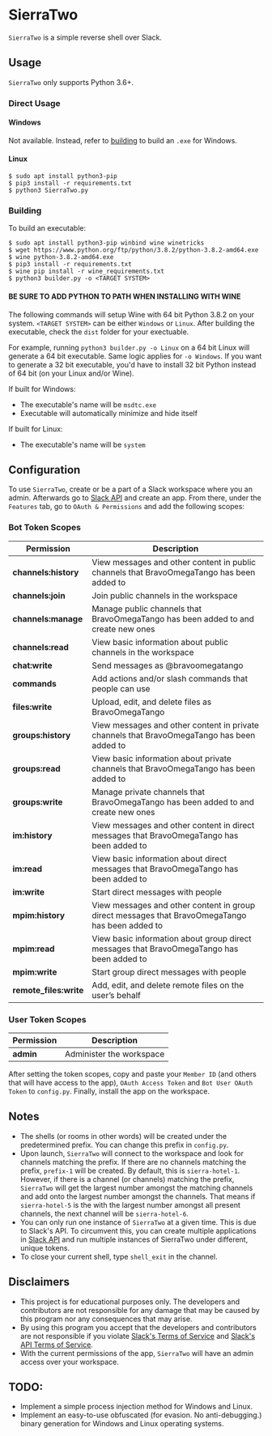 # SierraTwo
`SierraTwo` is a simple reverse shell over Slack. 

## Usage
`SierraTwo` only supports Python 3.6+.

### Direct Usage
#### Windows
Not available. Instead, refer to [building](#building) to build an `.exe` for Windows.

#### Linux
```
$ sudo apt install python3-pip
$ pip3 install -r requirements.txt
$ python3 SierraTwo.py
```

### Building
To build an executable:

```
$ sudo apt install python3-pip winbind wine winetricks
$ wget https://www.python.org/ftp/python/3.8.2/python-3.8.2-amd64.exe
$ wine python-3.8.2-amd64.exe
$ pip3 install -r requirements.txt
$ wine pip install -r wine_requirements.txt
$ python3 builder.py -o <TARGET SYSTEM>
```

#### **BE SURE TO ADD PYTHON TO PATH WHEN INSTALLING WITH WINE**

The following commands will setup Wine with 64 bit Python 3.8.2 on your system. `<TARGET SYSTEM>` can be either 
`Windows` or `Linux`. After building the executable, check the `dist` folder for your exectuable.

For example, running `python3 builder.py -o Linux` on a 64 bit Linux will generate a 64 bit executable. Same logic 
applies for `-o Windows`. If you want to generate a 32 bit executable, you'd have to install 32 bit Python instead of 
64 bit (on your Linux and/or Wine).

If built for Windows:
- The executable's name will be `msdtc.exe`
- Executable will automatically minimize and hide itself

If built for Linux:
- The executable's name will be `system`

## Configuration
To use `SierraTwo`, create or be a part of a Slack workspace where you an admin. Afterwards go to 
[Slack API][Slack API] and create an app. From there, under the `Features` tab, go to `OAuth & Permissions` and add the 
following scopes:

### Bot Token Scopes
| Permission             | Description                                                                                     |
|------------------------|-------------------------------------------------------------------------------------------------|
| **channels:history**   | View messages and other content in public channels that BravoOmegaTango has been added to       |
| **channels:join**      | Join public channels in the workspace                                                           |
| **channels:manage**    | Manage public channels that BravoOmegaTango has been added to and create new ones               |
| **channels:read**      | View basic information about public channels in the workspace                                   |
| **chat:write**         | Send messages as @bravoomegatango                                                               |
| **commands**           | Add actions and/or slash commands that people can use                                           |
| **files:write**        | Upload, edit, and delete files as BravoOmegaTango                                               |
| **groups:history**     | View messages and other content in private channels that BravoOmegaTango has been added to      |
| **groups:read**        | View basic information about private channels that BravoOmegaTango has been added to            |
| **groups:write**       | Manage private channels that BravoOmegaTango has been added to and create new ones              |
| **im:history**         | View messages and other content in direct messages that BravoOmegaTango has been added to       |
| **im:read**            | View basic information about direct messages that BravoOmegaTango has been added to             |
| **im:write**           | Start direct messages with people                                                               |
| **mpim:history**       | View messages and other content in group direct messages that BravoOmegaTango has been added to |
| **mpim:read**          | View basic information about group direct messages that BravoOmegaTango has been added to       |
| **mpim:write**         | Start group direct messages with people                                                         |
| **remote_files:write** | Add, edit, and delete remote files on the user’s behalf                                         |

### User Token Scopes
| Permission | Description              |
|------------|--------------------------|
| **admin**  | Administer the workspace |

After setting the token scopes, copy and paste your `Member ID` (and others that will have access to the app), 
`OAuth Access Token` and `Bot User OAuth Token` to `config.py`. Finally, install the app on the workspace.

## Notes
- The shells (or rooms in other words) will be created under the predetermined prefix. You can change this prefix in 
`config.py`.
- Upon launch, `SierraTwo` will connect to the workspace and look for channels matching the prefix. If there are no 
channels matching the prefix, `prefix-1` will be created. By default, this is `sierra-hotel-1`. However, if there is a 
channel (or channels) matching the prefix, `SierraTwo` will get the largest number amongst the matching channels and 
add onto the largest number amongst the channels. That means if `sierra-hotel-5` is the with the largest number amongst 
all present channels, the next channel will be `sierra-hotel-6`.
- You can only run one instance of `SierraTwo` at a given time. This is due to Slack's API. To circumvent this, you can 
create multiple applications in [Slack API][Slack API] and run multiple instances of SierraTwo under different, unique 
tokens.
- To close your current shell, type `shell_exit` in the channel.

## Disclaimers
- This project is for educational purposes only. The developers and contributors are not responsible for any damage 
that may be caused by this program nor any consequences that may arise.
- By using this program you accept that the developers and contributors are not responsible if you violate 
[Slack's Terms of Service][Slack ToS] and [Slack's API Terms of Service][Slack API ToS].
- With the current permissions of the app, `SierraTwo` will have an admin access over your workspace.

## TODO:
- Implement a simple process injection method for Windows and Linux.
- Implement an easy-to-use obfuscated (for evasion. No anti-debugging.) binary generation for Windows and Linux 
operating systems.

[Slack API]:      https://api.slack.com
[Slack ToS]:      https://slack.com/terms-of-service
[Slack API ToS]:  https://slack.com/terms-of-service/api

